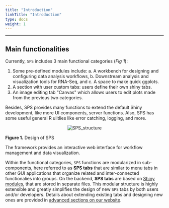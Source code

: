 ```yaml
---
title: "Introduction"
linkTitle: "Introduction"
type: docs
weight: 1
---
```


*****

## Main functionalities 

Currently, `SPS` includes 3 main functional categories (*Fig 1*): 

 1. Some pre-defined modules include: 
    a. A workbench for designing and configuring data analysis workflows, 
    b. Downstream analysis and visualization tools for RNA-Seq, and 
    c. A space to make quick ggplots. 
 2. A section with user custom tabs: users define their own shiny tabs.  
 3. An image editing tab "Canvas" which allows users to edit plots made from 
    the previous two categories. 

Besides, SPS provides many functions to extend the default Shiny development, like 
more UI components, server functions. Also, SPS has some useful general R ulitlies
like error catching, logging, and more. 

<center id="sps_structure">

![SPS_structure](../img/sps_structure.jpg)

</center>

**Figure 1.** Design of SPS

The framework provides an
interactive web interface for workflow management and data visualization.

Within the functional categories, `SPS` functions are modularized in
sub-components, here referred to as **SPS tabs** that are similar to 
menu tabs in other GUI applications that organize related and inter-connected 
functionalies into groups. On the backend, **SPS tabs** are based on [Shiny modules](https://shiny.rstudio.com/articles/modules.html), 
that are stored in separate files. This modular structure is highly extensible 
and greatly simplifies the design of new `SPS` tabs by both users and/or developers. 
Details about extending existing tabs and designing new ones are provided in 
[advanced sections on our website](https://systempipe.org/sps/). 

